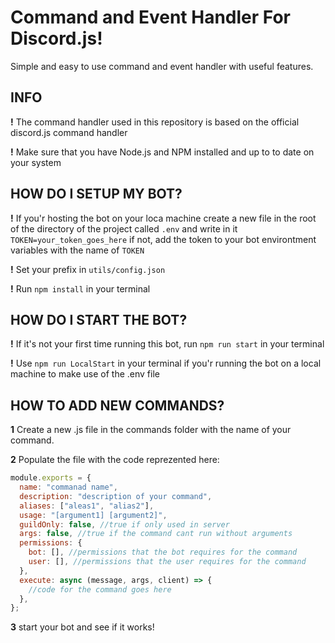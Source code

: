 # Command and Event Handler For Discord.js!

Simple and easy to use command and event handler
with useful features.

## INFO

**!** The command handler used in this repository is based on the official discord.js command handler

**!** Make sure that you have Node.js and NPM installed and up to to date on your system

## HOW DO I SETUP MY BOT?

**!** If you'r hosting the bot on your loca machine create a new file in the root of the directory of the project called `.env` and write in it `TOKEN=your_token_goes_here` if not, add the token to your bot environtment variables with the name of `TOKEN`

**!** Set your prefix in `utils/config.json`

**!** Run `npm install` in your terminal

## HOW DO I START THE BOT?

**!** If it's not your first time running this bot, run `npm run start` in your terminal

**!** Use `npm run LocalStart` in your terminal if you'r running the bot on a local machine to make use of the .env file

## HOW TO ADD NEW COMMANDS?

**1** Create a new .js file in the commands folder with the name of your command.

**2** Populate the file with the code reprezented here:

```js
module.exports = {
  name: "commanad name",
  description: "description of your command",
  aliases: ["aleas1", "alias2"],
  usage: "[argument1] [argument2]",
  guildOnly: false, //true if only used in server
  args: false, //true if the command cant run without arguments
  permissions: {
    bot: [], //permissions that the bot requires for the command
    user: [], //permissions that the user requires for the command
  },
  execute: async (message, args, client) => {
    //code for the command goes here
  },
};
```

**3** start your bot and see if it works!
